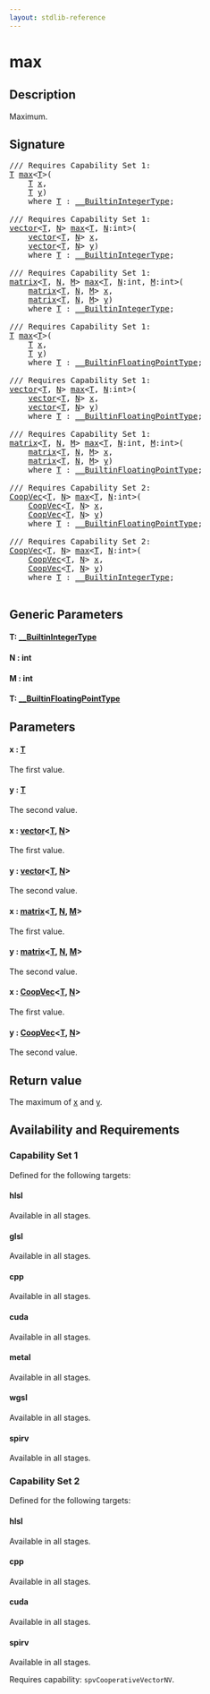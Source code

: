```yaml
---
layout: stdlib-reference
---
```


# max

## Description

Maximum.



## Signature 

<pre>
/// Requires Capability Set 1:
<a href=".html#typeparam-T" class="code_type">T</a> <a href=".html">max</a>&lt;<a href=".html#typeparam-T" class="code_type">T</a>&gt;(
    <a href=".html#typeparam-T" class="code_type">T</a> <a href=".html#decl-x" class="code_param">x</a>,
    <a href=".html#typeparam-T" class="code_type">T</a> <a href=".html#decl-y" class="code_param">y</a>)
    <span class='code_keyword'>where</span> <a href=".html#typeparam-T" class="code_type">T</a> : <a href="../../interfaces/0_builtinintegertype-029g/index.html" class="code_type">__BuiltinIntegerType</a>;

/// Requires Capability Set 1:
<a href="../../types/vector/index.html" class="code_type">vector</a>&lt;<a href=".html#typeparam-T" class="code_type">T</a>, <a href=".html#decl-N" class="code_var">N</a>&gt; <a href=".html">max</a>&lt;<a href=".html#typeparam-T" class="code_type">T</a>, <a href=".html#decl-N" class="code_var">N</a>:<span class="code_keyword">int</span>&gt;(
    <a href="../../types/vector/index.html" class="code_type">vector</a>&lt;<a href=".html#typeparam-T" class="code_type">T</a>, <a href=".html#decl-N" class="code_var">N</a>&gt; <a href=".html#decl-x" class="code_param">x</a>,
    <a href="../../types/vector/index.html" class="code_type">vector</a>&lt;<a href=".html#typeparam-T" class="code_type">T</a>, <a href=".html#decl-N" class="code_var">N</a>&gt; <a href=".html#decl-y" class="code_param">y</a>)
    <span class='code_keyword'>where</span> <a href=".html#typeparam-T" class="code_type">T</a> : <a href="../../interfaces/0_builtinintegertype-029g/index.html" class="code_type">__BuiltinIntegerType</a>;

/// Requires Capability Set 1:
<a href="../../types/matrix/index.html" class="code_type">matrix</a>&lt;<a href=".html#typeparam-T" class="code_type">T</a>, <a href=".html#decl-N" class="code_var">N</a>, <a href=".html#decl-M" class="code_var">M</a>&gt; <a href=".html">max</a>&lt;<a href=".html#typeparam-T" class="code_type">T</a>, <a href=".html#decl-N" class="code_var">N</a>:<span class="code_keyword">int</span>, <a href=".html#decl-M" class="code_var">M</a>:<span class="code_keyword">int</span>&gt;(
    <a href="../../types/matrix/index.html" class="code_type">matrix</a>&lt;<a href=".html#typeparam-T" class="code_type">T</a>, <a href=".html#decl-N" class="code_var">N</a>, <a href=".html#decl-M" class="code_var">M</a>&gt; <a href=".html#decl-x" class="code_param">x</a>,
    <a href="../../types/matrix/index.html" class="code_type">matrix</a>&lt;<a href=".html#typeparam-T" class="code_type">T</a>, <a href=".html#decl-N" class="code_var">N</a>, <a href=".html#decl-M" class="code_var">M</a>&gt; <a href=".html#decl-y" class="code_param">y</a>)
    <span class='code_keyword'>where</span> <a href=".html#typeparam-T" class="code_type">T</a> : <a href="../../interfaces/0_builtinintegertype-029g/index.html" class="code_type">__BuiltinIntegerType</a>;

/// Requires Capability Set 1:
<a href=".html#typeparam-T" class="code_type">T</a> <a href=".html">max</a>&lt;<a href=".html#typeparam-T" class="code_type">T</a>&gt;(
    <a href=".html#typeparam-T" class="code_type">T</a> <a href=".html#decl-x" class="code_param">x</a>,
    <a href=".html#typeparam-T" class="code_type">T</a> <a href=".html#decl-y" class="code_param">y</a>)
    <span class='code_keyword'>where</span> <a href=".html#typeparam-T" class="code_type">T</a> : <a href="../../interfaces/0_builtinfloatingpointtype-029hm/index.html" class="code_type">__BuiltinFloatingPointType</a>;

/// Requires Capability Set 1:
<a href="../../types/vector/index.html" class="code_type">vector</a>&lt;<a href=".html#typeparam-T" class="code_type">T</a>, <a href=".html#decl-N" class="code_var">N</a>&gt; <a href=".html">max</a>&lt;<a href=".html#typeparam-T" class="code_type">T</a>, <a href=".html#decl-N" class="code_var">N</a>:<span class="code_keyword">int</span>&gt;(
    <a href="../../types/vector/index.html" class="code_type">vector</a>&lt;<a href=".html#typeparam-T" class="code_type">T</a>, <a href=".html#decl-N" class="code_var">N</a>&gt; <a href=".html#decl-x" class="code_param">x</a>,
    <a href="../../types/vector/index.html" class="code_type">vector</a>&lt;<a href=".html#typeparam-T" class="code_type">T</a>, <a href=".html#decl-N" class="code_var">N</a>&gt; <a href=".html#decl-y" class="code_param">y</a>)
    <span class='code_keyword'>where</span> <a href=".html#typeparam-T" class="code_type">T</a> : <a href="../../interfaces/0_builtinfloatingpointtype-029hm/index.html" class="code_type">__BuiltinFloatingPointType</a>;

/// Requires Capability Set 1:
<a href="../../types/matrix/index.html" class="code_type">matrix</a>&lt;<a href=".html#typeparam-T" class="code_type">T</a>, <a href=".html#decl-N" class="code_var">N</a>, <a href=".html#decl-M" class="code_var">M</a>&gt; <a href=".html">max</a>&lt;<a href=".html#typeparam-T" class="code_type">T</a>, <a href=".html#decl-N" class="code_var">N</a>:<span class="code_keyword">int</span>, <a href=".html#decl-M" class="code_var">M</a>:<span class="code_keyword">int</span>&gt;(
    <a href="../../types/matrix/index.html" class="code_type">matrix</a>&lt;<a href=".html#typeparam-T" class="code_type">T</a>, <a href=".html#decl-N" class="code_var">N</a>, <a href=".html#decl-M" class="code_var">M</a>&gt; <a href=".html#decl-x" class="code_param">x</a>,
    <a href="../../types/matrix/index.html" class="code_type">matrix</a>&lt;<a href=".html#typeparam-T" class="code_type">T</a>, <a href=".html#decl-N" class="code_var">N</a>, <a href=".html#decl-M" class="code_var">M</a>&gt; <a href=".html#decl-y" class="code_param">y</a>)
    <span class='code_keyword'>where</span> <a href=".html#typeparam-T" class="code_type">T</a> : <a href="../../interfaces/0_builtinfloatingpointtype-029hm/index.html" class="code_type">__BuiltinFloatingPointType</a>;

/// Requires Capability Set 2:
<a href="../../types/coopvec-04/index.html" class="code_type">CoopVec</a>&lt;<a href=".html#typeparam-T" class="code_type">T</a>, <a href=".html#decl-N" class="code_var">N</a>&gt; <a href=".html">max</a>&lt;<a href=".html#typeparam-T" class="code_type">T</a>, <a href=".html#decl-N" class="code_var">N</a>:<span class="code_keyword">int</span>&gt;(
    <a href="../../types/coopvec-04/index.html" class="code_type">CoopVec</a>&lt;<a href=".html#typeparam-T" class="code_type">T</a>, <a href=".html#decl-N" class="code_var">N</a>&gt; <a href=".html#decl-x" class="code_param">x</a>,
    <a href="../../types/coopvec-04/index.html" class="code_type">CoopVec</a>&lt;<a href=".html#typeparam-T" class="code_type">T</a>, <a href=".html#decl-N" class="code_var">N</a>&gt; <a href=".html#decl-y" class="code_param">y</a>)
    <span class='code_keyword'>where</span> <a href=".html#typeparam-T" class="code_type">T</a> : <a href="../../interfaces/0_builtinfloatingpointtype-029hm/index.html" class="code_type">__BuiltinFloatingPointType</a>;

/// Requires Capability Set 2:
<a href="../../types/coopvec-04/index.html" class="code_type">CoopVec</a>&lt;<a href=".html#typeparam-T" class="code_type">T</a>, <a href=".html#decl-N" class="code_var">N</a>&gt; <a href=".html">max</a>&lt;<a href=".html#typeparam-T" class="code_type">T</a>, <a href=".html#decl-N" class="code_var">N</a>:<span class="code_keyword">int</span>&gt;(
    <a href="../../types/coopvec-04/index.html" class="code_type">CoopVec</a>&lt;<a href=".html#typeparam-T" class="code_type">T</a>, <a href=".html#decl-N" class="code_var">N</a>&gt; <a href=".html#decl-x" class="code_param">x</a>,
    <a href="../../types/coopvec-04/index.html" class="code_type">CoopVec</a>&lt;<a href=".html#typeparam-T" class="code_type">T</a>, <a href=".html#decl-N" class="code_var">N</a>&gt; <a href=".html#decl-y" class="code_param">y</a>)
    <span class='code_keyword'>where</span> <a href=".html#typeparam-T" class="code_type">T</a> : <a href="../../interfaces/0_builtinintegertype-029g/index.html" class="code_type">__BuiltinIntegerType</a>;

</pre>

## Generic Parameters

####  <a id="typeparam-T"></a>T: [\_\_BuiltinIntegerType](../../interfaces/0_builtinintegertype-029g/index.html)
####  <a id="decl-N"></a>N  : int
####  <a id="decl-M"></a>M  : int
####  <a id="typeparam-T"></a>T: [\_\_BuiltinFloatingPointType](../../interfaces/0_builtinfloatingpointtype-029hm/index.html)

## Parameters

####  <a id="decl-x"></a>x  : [T](.html#typeparam-T)
The first value.

####  <a id="decl-y"></a>y  : [T](.html#typeparam-T)
The second value.

####  <a id="decl-x"></a>x  : [vector](../../types/vector/index.html)\<[T](../../types/vector/index.html#typeparam-T), [N](../../types/vector/index.html#decl-N)\>
The first value.

####  <a id="decl-y"></a>y  : [vector](../../types/vector/index.html)\<[T](../../types/vector/index.html#typeparam-T), [N](../../types/vector/index.html#decl-N)\>
The second value.

####  <a id="decl-x"></a>x  : [matrix](../../types/matrix/index.html)\<[T](../../types/matrix/t-0.html), [N](../../types/matrix/index.html#decl-N), [M](../../types/matrix/index.html#decl-M)\>
The first value.

####  <a id="decl-y"></a>y  : [matrix](../../types/matrix/index.html)\<[T](../../types/matrix/t-0.html), [N](../../types/matrix/index.html#decl-N), [M](../../types/matrix/index.html#decl-M)\>
The second value.

####  <a id="decl-x"></a>x  : [CoopVec](../../types/coopvec-04/index.html)\<[T](../../types/coopvec-04/index.html#typeparam-T), [N](../../types/coopvec-04/index.html#decl-N)\>
The first value.

####  <a id="decl-y"></a>y  : [CoopVec](../../types/coopvec-04/index.html)\<[T](../../types/coopvec-04/index.html#typeparam-T), [N](../../types/coopvec-04/index.html#decl-N)\>
The second value.


## Return value
The maximum of <span class='code'><a href=".html#decl-x" class="code_param">x</a></span> and <span class='code'><a href=".html#decl-y" class="code_param">y</a></span>.


## Availability and Requirements

### Capability Set 1

Defined for the following targets:

#### hlsl
Available in all stages.

#### glsl
Available in all stages.

#### cpp
Available in all stages.

#### cuda
Available in all stages.

#### metal
Available in all stages.

#### wgsl
Available in all stages.

#### spirv
Available in all stages.


### Capability Set 2

Defined for the following targets:

#### hlsl
Available in all stages.

#### cpp
Available in all stages.

#### cuda
Available in all stages.

#### spirv
Available in all stages.

Requires capability: `spvCooperativeVectorNV`.


